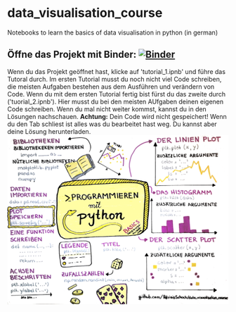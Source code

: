 # data_visualisation_course
Notebooks to learn the basics of data visualisation in python (in german) <br>
## Öffne das Projekt mit Binder: [![Binder](https://mybinder.org/badge_logo.svg)](https://mybinder.org/v2/gh/PatriziaSchoch/data_visualisation_course/HEAD)
Wenn du das Projekt geöffnet hast, klicke auf 'tutorial_1.ipnb' und führe das Tutoral durch. Im ersten Tutorial musst du noch nicht viel Code schreiben, die meisten Aufgaben bestehen aus dem Ausführen und verändern von Code. Wenn du mit dem ersten Tutorial fertig bist fürst du das zweite durch ('tuorial_2.ipnb'). Hier musst du bei den meisten AUfgaben deinen eigenen Code schreiben. Wenn du mal nicht weiter kommst, kannst du in den Lösungen nachschauen. **Achtung:** Dein Code wird nicht gespeichert! Wenn du den Tab schliest ist alles was du bearbeitet hast weg. Du kannst aber deine Lösung herunterladen. 
![](programmieren_python.png)
